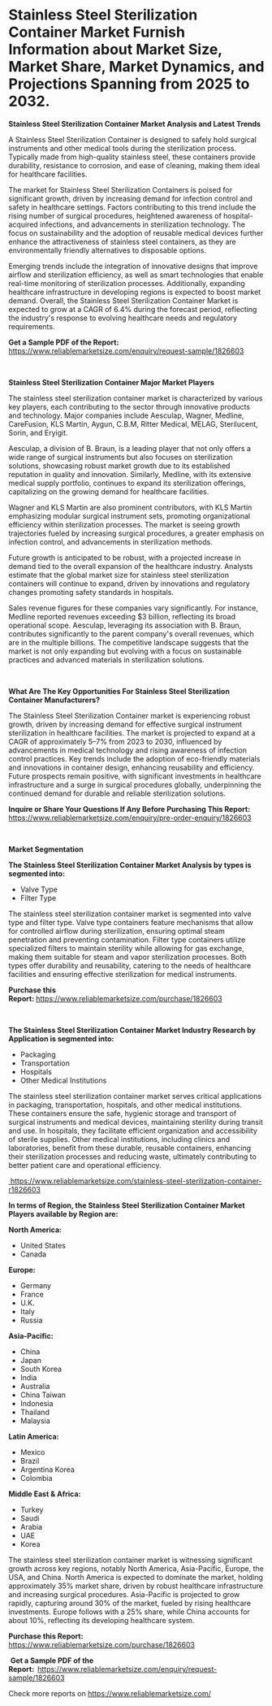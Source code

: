 <p><h1>Stainless Steel Sterilization Container Market Furnish Information about Market Size, Market Share, Market Dynamics, and Projections Spanning from 2025 to 2032.</h1></p><p><strong>Stainless Steel Sterilization Container Market Analysis and Latest Trends</strong></p>
<p><p>A Stainless Steel Sterilization Container is designed to safely hold surgical instruments and other medical tools during the sterilization process. Typically made from high-quality stainless steel, these containers provide durability, resistance to corrosion, and ease of cleaning, making them ideal for healthcare facilities.</p><p>The market for Stainless Steel Sterilization Containers is poised for significant growth, driven by increasing demand for infection control and safety in healthcare settings. Factors contributing to this trend include the rising number of surgical procedures, heightened awareness of hospital-acquired infections, and advancements in sterilization technology. The focus on sustainability and the adoption of reusable medical devices further enhance the attractiveness of stainless steel containers, as they are environmentally friendly alternatives to disposable options.</p><p>Emerging trends include the integration of innovative designs that improve airflow and sterilization efficiency, as well as smart technologies that enable real-time monitoring of sterilization processes. Additionally, expanding healthcare infrastructure in developing regions is expected to boost market demand. Overall, the Stainless Steel Sterilization Container Market is expected to grow at a CAGR of 6.4% during the forecast period, reflecting the industry's response to evolving healthcare needs and regulatory requirements.</p></p>
<p><strong>Get a Sample PDF of the Report:&nbsp;</strong> <a href="https://www.reliablemarketsize.com/enquiry/request-sample/1826603?utm_campaign=2334&utm_medium=2&utm_source=Github&utm_content=ia&utm_term=09042025&utm_id=stainless-steel-sterilization-container">https://www.reliablemarketsize.com/enquiry/request-sample/1826603</a></p>
<p>&nbsp;</p>
<p><strong>Stainless Steel Sterilization Container Major Market Players</strong></p>
<p><p>The stainless steel sterilization container market is characterized by various key players, each contributing to the sector through innovative products and technology. Major companies include Aesculap, Wagner, Medline, CareFusion, KLS Martin, Aygun, C.B.M, Ritter Medical, MELAG, Sterilucent, Sorin, and Eryigit.</p><p>Aesculap, a division of B. Braun, is a leading player that not only offers a wide range of surgical instruments but also focuses on sterilization solutions, showcasing robust market growth due to its established reputation in quality and innovation. Similarly, Medline, with its extensive medical supply portfolio, continues to expand its sterilization offerings, capitalizing on the growing demand for healthcare facilities.</p><p>Wagner and KLS Martin are also prominent contributors, with KLS Martin emphasizing modular surgical instrument sets, promoting organizational efficiency within sterilization processes. The market is seeing growth trajectories fueled by increasing surgical procedures, a greater emphasis on infection control, and advancements in sterilization methods.</p><p>Future growth is anticipated to be robust, with a projected increase in demand tied to the overall expansion of the healthcare industry. Analysts estimate that the global market size for stainless steel sterilization containers will continue to expand, driven by innovations and regulatory changes promoting safety standards in hospitals.</p><p>Sales revenue figures for these companies vary significantly. For instance, Medline reported revenues exceeding $3 billion, reflecting its broad operational scope. Aesculap, leveraging its association with B. Braun, contributes significantly to the parent company's overall revenues, which are in the multiple billions. The competitive landscape suggests that the market is not only expanding but evolving with a focus on sustainable practices and advanced materials in sterilization solutions.</p></p>
<p>&nbsp;</p>
<p><strong>What Are The Key Opportunities For Stainless Steel Sterilization Container Manufacturers?</strong></p>
<p><p>The Stainless Steel Sterilization Container market is experiencing robust growth, driven by increasing demand for effective surgical instrument sterilization in healthcare facilities. The market is projected to expand at a CAGR of approximately 5–7% from 2023 to 2030, influenced by advancements in medical technology and rising awareness of infection control practices. Key trends include the adoption of eco-friendly materials and innovations in container design, enhancing reusability and efficiency. Future prospects remain positive, with significant investments in healthcare infrastructure and a surge in surgical procedures globally, underpinning the continued demand for durable and reliable sterilization solutions.</p></p>
<p><strong>Inquire or Share Your Questions If Any Before Purchasing This Report:</strong> <a href="https://www.reliablemarketsize.com/enquiry/pre-order-enquiry/1826603?utm_campaign=2334&utm_medium=2&utm_source=Github&utm_content=ia&utm_term=09042025&utm_id=stainless-steel-sterilization-container">https://www.reliablemarketsize.com/enquiry/pre-order-enquiry/1826603</a></p>
<p>&nbsp;</p>
<p><strong>Market Segmentation</strong></p>
<p><strong>The Stainless Steel Sterilization Container Market Analysis by types is segmented into:</strong></p>
<p><ul><li>Valve Type</li><li>Filter Type</li></ul></p>
<p><p>The stainless steel sterilization container market is segmented into valve type and filter type. Valve type containers feature mechanisms that allow for controlled airflow during sterilization, ensuring optimal steam penetration and preventing contamination. Filter type containers utilize specialized filters to maintain sterility while allowing for gas exchange, making them suitable for steam and vapor sterilization processes. Both types offer durability and reusability, catering to the needs of healthcare facilities and ensuring effective sterilization for medical instruments.</p></p>
<p><strong>Purchase this Report:&nbsp;</strong><a href="https://www.reliablemarketsize.com/purchase/1826603?utm_campaign=2334&utm_medium=2&utm_source=Github&utm_content=ia&utm_term=09042025&utm_id=stainless-steel-sterilization-container">https://www.reliablemarketsize.com/purchase/1826603</a></p>
<p>&nbsp;</p>
<p><strong>The Stainless Steel Sterilization Container Market Industry Research by Application is segmented into:</strong></p>
<p><ul><li>Packaging</li><li>Transportation</li><li>Hospitals</li><li>Other Medical Institutions</li></ul></p>
<p><p>The stainless steel sterilization container market serves critical applications in packaging, transportation, hospitals, and other medical institutions. These containers ensure the safe, hygienic storage and transport of surgical instruments and medical devices, maintaining sterility during transit and use. In hospitals, they facilitate efficient organization and accessibility of sterile supplies. Other medical institutions, including clinics and laboratories, benefit from these durable, reusable containers, enhancing their sterilization processes and reducing waste, ultimately contributing to better patient care and operational efficiency.</p></p>
<p><a href="https://www.reliablemarketsize.com/stainless-steel-sterilization-container-r1826603?utm_campaign=2334&utm_medium=2&utm_source=Github&utm_content=ia&utm_term=09042025&utm_id=stainless-steel-sterilization-container">&nbsp;https://www.reliablemarketsize.com/stainless-steel-sterilization-container-r1826603</a></p>
<p><strong>In terms of Region, the Stainless Steel Sterilization Container Market Players available by Region are:</strong></p>
<p>
    <p> <strong> North America: </strong>
        <ul>
            <li>United States</li>
            <li>Canada</li>
        </ul>
        </p> 
    <p> <strong> Europe: </strong>
        <ul>
            <li>Germany</li>
            <li>France</li>
            <li>U.K.</li>
            <li>Italy</li>
            <li>Russia</li>
        </ul>
        </p> 
    <p> <strong> Asia-Pacific: </strong>
        <ul>
            <li>China</li>
            <li>Japan</li>
            <li>South Korea</li>
            <li>India</li>
            <li>Australia</li>
            <li>China Taiwan</li>
            <li>Indonesia</li>
            <li>Thailand</li>
            <li>Malaysia</li>
        </ul>
        </p> 
    <p> <strong> Latin America: </strong>
        <ul>
            <li>Mexico</li>
            <li>Brazil</li>
            <li>Argentina Korea</li>
            <li>Colombia</li>
        </ul>
        </p> 
    <p> <strong> Middle East & Africa: </strong>
        <ul>
            <li>Turkey</li>
            <li>Saudi</li>
            <li>Arabia</li>
            <li>UAE</li>
            <li>Korea</li>
        </ul>
    </p>
    </p>
<p><p>The stainless steel sterilization container market is witnessing significant growth across key regions, notably North America, Asia-Pacific, Europe, the USA, and China. North America is expected to dominate the market, holding approximately 35% market share, driven by robust healthcare infrastructure and increasing surgical procedures. Asia-Pacific is projected to grow rapidly, capturing around 30% of the market, fueled by rising healthcare investments. Europe follows with a 25% share, while China accounts for about 10%, reflecting its developing healthcare system.</p></p>
<p><strong>Purchase this Report: </strong><a href="https://www.reliablemarketsize.com/purchase/1826603?utm_campaign=2334&utm_medium=2&utm_source=Github&utm_content=ia&utm_term=09042025&utm_id=stainless-steel-sterilization-container">https://www.reliablemarketsize.com/purchase/1826603</a></p>
<p>&nbsp;<strong>Get a Sample PDF of the Report:&nbsp;&nbsp;</strong><a href="https://www.reliablemarketsize.com/enquiry/request-sample/1826603?utm_campaign=2334&utm_medium=2&utm_source=Github&utm_content=ia&utm_term=09042025&utm_id=stainless-steel-sterilization-container">https://www.reliablemarketsize.com/enquiry/request-sample/1826603</a></p>
<p><strong></strong></p>
<p>Check more reports on <a href="https://www.reliablemarketsize.com/?utm_campaign=2334&utm_medium=2&utm_source=Github&utm_content=ia&utm_term=09042025&utm_id=stainless-steel-sterilization-container">https://www.reliablemarketsize.com/</a></p>